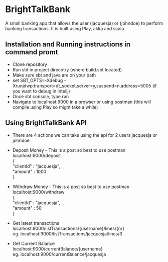 # BrightTalkBank

A small banking app that allows the user (jacquesja) or (johndoe) to perform banking transactions. 
It is built using Play, akka and scala

## Installation and Running instructions in command promt

* Clone repository
* Run sbt in project direcotry (where build.sbt located)
* Make sure sbt and java are on your path
* set SBT_OPTS=-Xdebug -Xrunjdwp:transport=dt_socket,server=y,suspend=n,address=5005 (if you want to debug in Intelij) 
* Once sbt console, type run
* Navigate to localhost:9000 in a browser or using postman (this will compile using Play so might take a while)

## Using BrightTalkBank API

* There are 4 actions we can take using the api for 2 users jacquesja or johndoe
* Deposit Money - This is a post so best to use postman <br />
  localhost:9000/deposit  <br />
  { <br />
	  "clientId" : "jacquesja", <br />
	  "amount" : 1000	 <br />
  } <br />

* Withdraw Money - This is a post so best to use postman <br />
  localhost:9000/withdraw  <br />
  { <br />
	  "clientId" : "jacquesja", <br />
	  "amount" : 50 <br />
  } <br />
* Get latest transactions <br />
    localhost:9000/listTransactions/{username}/lines/{nr} <br />
    eg. localhost:9000/listTransactions/jacquesja/lines/3  <br />
* Get Current Balance <br />
    localhost:9000/currentBalance/{username} <br />
    eg. localhost:9000/currentBalance/jacquesja
